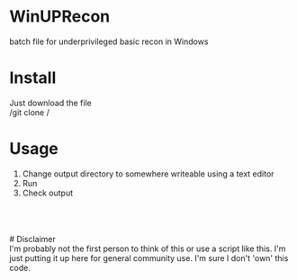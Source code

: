 # WinUPRecon <br>
batch file for underprivileged basic recon in Windows

# Install <br>
Just download the file <br>
/git clone /
  
# Usage <br>
1. Change output directory to somewhere writeable using a text editor <br>
2. Run <br>
3. Check output <br>
<br>
<br>
<br>
# Disclaimer <br>
I'm probably not the first person to think of this or use a script like this. I'm just putting it up here for general community use. I'm sure I don't 'own' this code.
